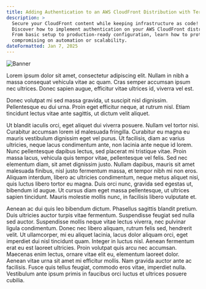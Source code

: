```yaml
---
title: Adding Authentication to an AWS CloudFront Distribution with Terraform
description: >
  Secure your CloudFront content while keeping infrastructure as code!
  Discover how to implement authentication on your AWS CloudFront distributions using Terraform.
  From basic setup to production-ready configuration, learn how to protect your assets without
  compromising on automation or scalability.
dateFormatted: Jan 7, 2025
---
```


![Banner](https://placehold.co/616x324)

Lorem ipsum dolor sit amet, consectetur adipiscing elit. Nullam in nibh a massa
consequat vehicula vitae ac quam. Cras semper accumsan ipsum nec ultrices. Donec
sapien augue, efficitur vitae ultrices id, viverra vel est.

Donec volutpat mi sed massa gravida, ut suscipit nisl dignissim. Pellentesque eu
dui urna. Proin eget efficitur neque, at rutrum nisl. Etiam tincidunt lectus
vitae ante sagittis, ut dictum velit aliquet.

Ut blandit iaculis orci, eget aliquet dui viverra posuere. Nullam vel tortor
nisi. Curabitur accumsan lorem id malesuada fringilla. Curabitur eu magna eu
mauris vestibulum dignissim eget vel purus. Ut facilisis, diam ac varius
ultricies, neque lacus condimentum ante, non lacinia ante neque id lorem. Nunc
pellentesque dapibus lectus, sed placerat mi tristique vitae. Proin massa lacus,
vehicula quis tempor vitae, pellentesque vel felis. Sed nec elementum diam, sit
amet dignissim justo. Nullam dapibus, mauris sit amet malesuada finibus, nisl
justo fermentum massa, et tempor nibh mi non eros. Aliquam interdum, libero ac
ultricies condimentum, neque metus aliquet nisi, quis luctus libero tortor eu
magna. Duis orci nunc, gravida sed egestas ut, bibendum id augue. Ut cursus diam
eget massa pellentesque, ut ultrices sapien tincidunt. Mauris molestie mollis
nunc, in facilisis libero vulputate et.

Aenean ac dui quis leo bibendum dictum. Phasellus sagittis blandit pretium. Duis
ultricies auctor turpis vitae fermentum. Suspendisse feugiat sed nulla sed
auctor. Suspendisse mollis neque vitae lectus viverra, nec pulvinar ligula
condimentum. Donec nec libero aliquam, rutrum felis sed, hendrerit velit. Ut
ullamcorper, mi eu aliquet lacinia, lacus dolor aliquam orci, eget imperdiet dui
nisl tincidunt quam. Integer in luctus nisl. Aenean fermentum erat eu est
laoreet ultricies. Proin volutpat quis arcu nec accumsan. Maecenas enim lectus,
ornare vitae elit eu, elementum laoreet dolor. Aenean vitae urna sit amet mi
efficitur mollis. Nam gravida auctor ante ac facilisis. Fusce quis tellus
feugiat, commodo eros vitae, imperdiet nulla. Vestibulum ante ipsum primis in
faucibus orci luctus et ultrices posuere cubilia.

